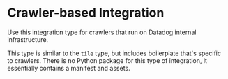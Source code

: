 # Crawler-based Integration

Use this integration type for crawlers that run on Datadog internal infrastructure.

This type is similar to the `tile` type, but includes boilerplate that's specific to crawlers.
There is no Python package for this type of integration, it essentially contains a manifest and assets.
